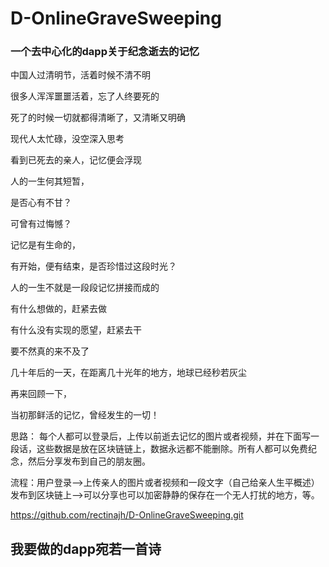 # D-OnlineGraveSweeping
### 一个去中心化的dapp关于纪念逝去的记忆



中国人过清明节，活着时候不清不明

很多人浑浑噩噩活着，忘了人终要死的

死了的时候一切就都得清晰了，又清晰又明确

现代人太忙碌，没空深入思考

看到已死去的亲人，记忆便会浮现

人的一生何其短暂，

是否心有不甘？

可曾有过悔憾？

记忆是有生命的，

有开始，便有结束，是否珍惜过这段时光？

人的一生不就是一段段记忆拼接而成的

有什么想做的，赶紧去做

有什么没有实现的愿望，赶紧去干

要不然真的来不及了

几十年后的一天，在距离几十光年的地方，地球已经秒若灰尘

再来回顾一下，

当初那鲜活的记忆，曾经发生的一切！






思路：
每个人都可以登录后，上传以前逝去记忆的图片或者视频，并在下面写一段话，这些数据是放在区块链链上，数据永远都不能删除。所有人都可以免费纪念，然后分享发布到自己的朋友圈。


流程：用户登录——>上传亲人的图片或者视频和一段文字（自己给亲人生平概述）发布到区块链上——>可以分享也可以加密静静的保存在一个无人打扰的地方，等。


https://github.com/rectinajh/D-OnlineGraveSweeping.git


## 我要做的dapp宛若一首诗



									


